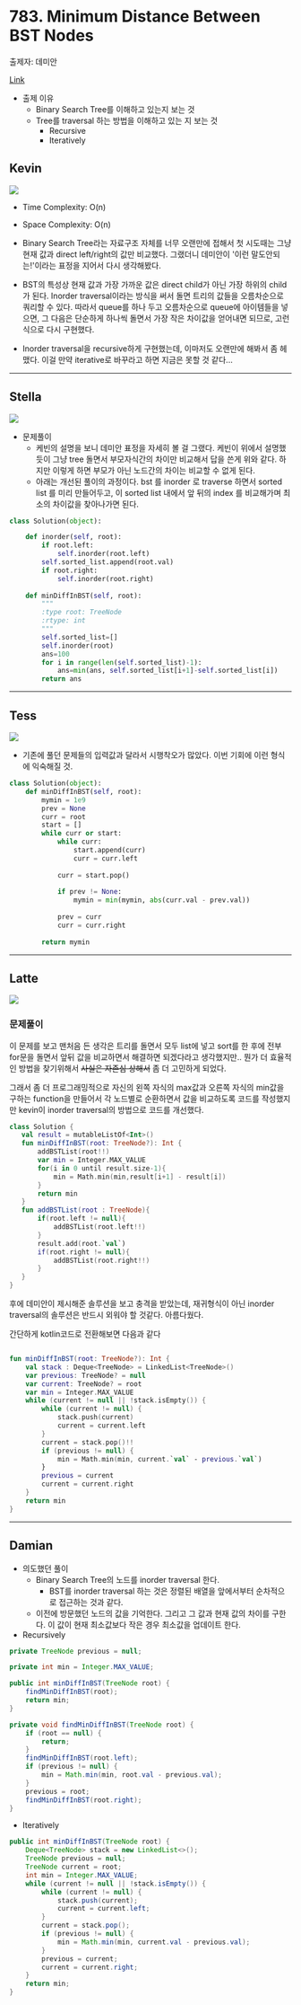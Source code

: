 # 783. Minimum Distance Between BST Nodes

출제자: 데미안

[Link](https://leetcode.com/problems/minimum-distance-between-bst-nodes/)

- 출제 이유
  - Binary Search Tree를 이해하고 있는지 보는 것
  - Tree를 traversal 하는 방법을 이해하고 있는 지 보는 것
    - Recursive
    - Iteratively

## Kevin
![](./images/20191229_783_kevin.jpeg)

- Time Complexity: O(n)
- Space Complexity: O(n)

- Binary Search Tree라는 자료구조 자체를 너무 오랜만에 접해서 첫 시도때는 그냥 현재 값과 direct left/right의 값만 비교했다. 그랬더니 데미안이 '이런 말도안되는!'이라는 표정을 지어서 다시 생각해봤다.
- BST의 특성상 현재 값과 가장 가까운 값은 direct child가 아닌 가장 하위의 child가 된다. Inorder traversal이라는 방식을 써서 돌면 트리의 값들을 오름차순으로 쿼리할 수 있다. 따라서 queue를 하나 두고 오름차순으로 queue에 아이템들을 넣으면, 그 다음은 단순하게 하나씩 돌면서 가장 작은 차이값을 얻어내면 되므로, 고런 식으로 다시 구현했다.
- Inorder traversal을 recursive하게 구현했는데, 이마저도 오랜만에 해봐서 좀 헤맸다. 이걸 만약 iterative로 바꾸라고 하면 지금은 못할 것 같다...

---

## Stella
![](./images/20191229_783_stella.jpg)
- 문제풀이
  - 케빈의 설명을 보니 데미안 표정을 자세히 볼 걸 그랬다. 케빈이 위에서 설명했듯이 그냥 tree 돌면서 부모자식간의 차이만 비교해서 답을 쓴게 위와 같다. 하지만 이렇게 하면 부모가 아닌 노드간의 차이는 비교할 수 없게 된다.
  - 아래는 개선된 풀이의 과정이다. bst 를 inorder 로 traverse 하면서 sorted list 를 미리 만들어두고, 이 sorted list 내에서 앞 뒤의 index 를 비교해가며 최소의 차이값을 찾아나가면 된다.
```python
class Solution(object):

    def inorder(self, root):
        if root.left:
            self.inorder(root.left)
        self.sorted_list.append(root.val)
        if root.right:
            self.inorder(root.right)
            
    def minDiffInBST(self, root):
        """
        :type root: TreeNode
        :rtype: int
        """
        self.sorted_list=[]
        self.inorder(root)
        ans=100
        for i in range(len(self.sorted_list)-1):
            ans=min(ans, self.sorted_list[i+1]-self.sorted_list[i])
        return ans
```
---

## Tess
![](./images/20191229_783_tess.jpg)

- 기존에 풀던 문제들의 입력값과 달라서 시행착오가 많았다. 이번 기회에 이런 형식에 익숙해질 것.

```python
class Solution(object):
    def minDiffInBST(self, root):
        mymin = 1e9
        prev = None
        curr = root
        start = []
        while curr or start:
            while curr:
                start.append(curr)
                curr = curr.left
                
            curr = start.pop()
            
            if prev != None:
                mymin = min(mymin, abs(curr.val - prev.val))
                
            prev = curr
            curr = curr.right
            
        return mymin
```

---

## Latte
![](./images/20191229_783_latte.jpg)


### 문제풀이

이 문제를 보고 맨처음 든 생각은 트리를 돌면서 모두 list에 넣고 sort를 한 후에 전부 for문을 돌면서 앞뒤 값을 비교하면서 해결하면 되겠다라고 생각했지만.. 뭔가 더 효율적인 방법을 찾기위해서 ~~사실은 자존심 상해서~~ 좀 더 고민하게 되었다. 

 그래서 좀 더 프로그래밍적으로 자신의 왼쪽 자식의 max값과 오른쪽 자식의 min값을 구하는 function을 만들어서 각 노드별로 순환하면서 값을 비교하도록 코드를 작성했지만 kevin이 inorder traversal의 방법으로 코드를 개선했다.
 
 ```kotlin
 class Solution {
    val result = mutableListOf<Int>()
    fun minDiffInBST(root: TreeNode?): Int {
        addBSTList(root!!)
        var min = Integer.MAX_VALUE
        for(i in 0 until result.size-1){
            min = Math.min(min,result[i+1] - result[i])
        }
        return min
    }
    fun addBSTList(root : TreeNode){
        if(root.left != null){
            addBSTList(root.left!!)
        }
        result.add(root.`val`)
        if(root.right != null){
            addBSTList(root.right!!)
        }
    }
}
 ```
 
 
후에 데미안이 제시해준 솔루션을 보고 충격을 받았는데, 재귀형식이 아닌 inorder traversal의 솔루션은 반드시 외워야 할 것같다. 아름다웠다.

간단하게 kotlin코드로 전환해보면 다음과 같다

```kotlin

fun minDiffInBST(root: TreeNode?): Int {
    val stack : Deque<TreeNode> = LinkedList<TreeNode>()
    var previous: TreeNode? = null
    var current: TreeNode? = root
    var min = Integer.MAX_VALUE
    while (current != null || !stack.isEmpty()) {
        while (current != null) {
            stack.push(current)
            current = current.left
        }
        current = stack.pop()!!
        if (previous != null) {
            min = Math.min(min, current.`val` - previous.`val`)
        }
        previous = current
        current = current.right
    }
    return min
}

```
 


---

## Damian
- 의도했던 풀이
  - Binary Search Tree의 노드를 inorder traversal 한다.
    - BST를 inorder traversal 하는 것은 정렬된 배열을 앞에서부터 순차적으로 접근하는 것과 같다.
  - 이전에 방문했던 노드의 값을 기억한다. 그리고 그 값과 현재 값의 차이를 구한다. 이 값이 현재 최소값보다 작은 경우 최소값을 업데이트 한다.
- Recursively

```java
private TreeNode previous = null;

private int min = Integer.MAX_VALUE;

public int minDiffInBST(TreeNode root) {
    findMinDiffInBST(root);
    return min;
}

private void findMinDiffInBST(TreeNode root) {
    if (root == null) {
        return;
    }
    findMinDiffInBST(root.left);
    if (previous != null) {
        min = Math.min(min, root.val - previous.val);
    }
    previous = root;
    findMinDiffInBST(root.right);
}
```



- Iteratively

```java
public int minDiffInBST(TreeNode root) {
    Deque<TreeNode> stack = new LinkedList<>();
    TreeNode previous = null;
    TreeNode current = root;
    int min = Integer.MAX_VALUE;
    while (current != null || !stack.isEmpty()) {
        while (current != null) {
            stack.push(current);
            current = current.left;
        }
        current = stack.pop();
        if (previous != null) {
            min = Math.min(min, current.val - previous.val);
        }
        previous = current;
        current = current.right;
    }
    return min;
}
```

